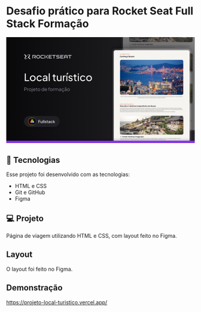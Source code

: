 <h1 >Desafio prático para Rocket Seat Full Stack Formação</h1>

<img src='/assets/Thumbnail.png'>

## :rocket: Tecnologias
Esse projeto foi desenvolvido com as tecnologias:
<ul>
<li>HTML e CSS</li>
<li>Git e GitHub</li>
<li>Figma</li>
</ul>

## :computer: Projeto

Página de viagem utilizando HTML e CSS, com layout feito no Figma.

## Layout
O layout foi feito no Figma.

## Demonstração
https://projeto-local-turistico.vercel.app/
